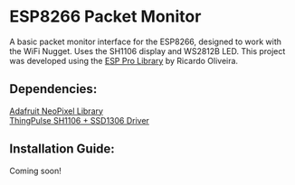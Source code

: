 # ESP8266 Packet Monitor 
A basic packet monitor interface for the ESP8266, designed to work with the WiFi Nugget.  Uses the SH1106 display and WS2812B LED.
This project was developed using the [ESP Pro Library](https://github.com/RicardoOliveira/ESPProLib) by Ricardo Oliveira.
## Dependencies:
[Adafruit NeoPixel Library](https://github.com/adafruit/Adafruit_NeoPixel)  
[ThingPulse SH1106 + SSD1306 Driver](https://github.com/ThingPulse/esp8266-oled-ssd1306)

## Installation Guide:
Coming soon!
